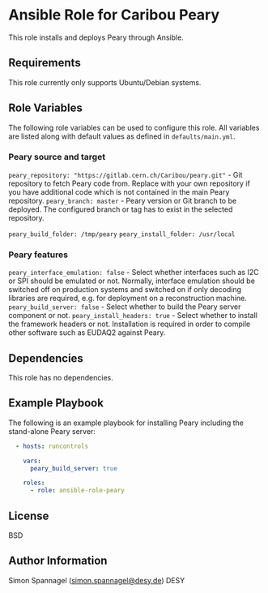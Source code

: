 # Ansible Role for Caribou Peary

This role installs and deploys Peary through Ansible.

## Requirements

This role currently only supports Ubuntu/Debian systems.

## Role Variables

The following role variables can be used to configure this role. All variables are listed along with default values as defined in `defaults/main.yml`.

### Peary source and target
`peary_repository: "https://gitlab.cern.ch/Caribou/peary.git"` - Git repository to fetch Peary code from. Replace with your own repository if you have additional code which is not contained in the main Peary repository.
`peary_branch: master` - Peary version or Git branch to be deployed. The configured branch or tag has to exist in the selected repository.

`peary_build_folder: /tmp/peary`
`peary_install_folder: /usr/local`

### Peary features

`peary_interface_emulation: false` - Select whether interfaces such as I2C or SPI should be emulated or not. Normally, interface emulation should be switched off on production systems and switched on if only decoding libraries are required, e.g. for deployment on a reconstruction machine.
`peary_build_server: false` - Select whether to build the Peary server component or not.
`peary_install_headers: true` - Select whether to install the framework headers or not. Installation is required in order to compile other software such as EUDAQ2 against Peary.

## Dependencies

This role has no dependencies.

## Example Playbook

The following is an example playbook for installing Peary including the stand-alone Peary server:

```yml
  - hosts: runcontrols

    vars:
      peary_build_server: true

    roles:
      - role: ansible-role-peary
```

## License

BSD

## Author Information

Simon Spannagel (<simon.spannagel@desy.de>) DESY
